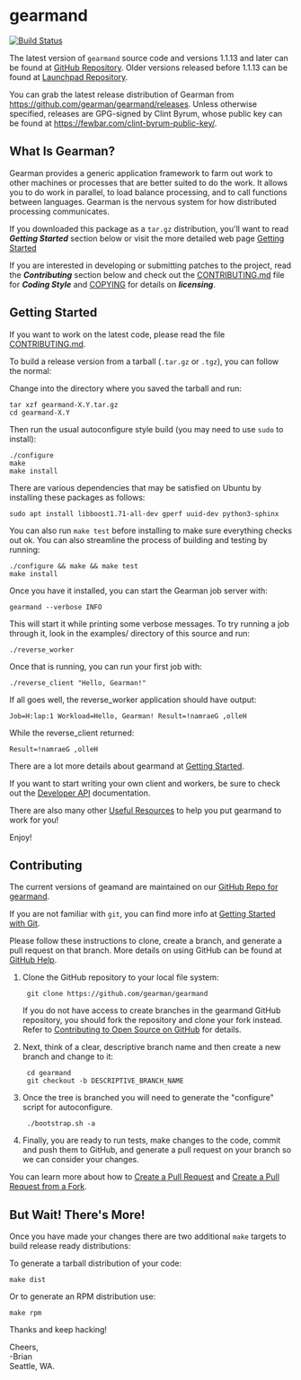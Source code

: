 gearmand
========

[![Build Status](https://app.travis-ci.com/gearman/gearmand.svg?branch=master)](https://app.travis-ci.com/github/gearman/gearmand)

The latest version of ```gearmand``` source code and versions 1.1.13 and later can be found at [GitHub Repository](https://github.com/gearman/gearmand). Older versions released before 1.1.13 can be found at [Launchpad Repository](http://launchpad.net/gearmand/).

You can grab the latest release distribution of Gearman from https://github.com/gearman/gearmand/releases. Unless otherwise specified, releases are GPG-signed by Clint Byrum, whose public key can be found at https://fewbar.com/clint-byrum-public-key/.


What Is Gearman?
----------------

Gearman provides a generic application framework to farm out work to other machines or processes that are better suited to do the work. It allows you to do work in parallel, to load balance processing, and to call functions between languages. Gearman is the nervous system for how distributed processing communicates.

If you downloaded this package as a ```tar.gz``` distribution, you'll want to read ***Getting Started*** section below or visit the more detailed web page [Getting Started](http://gearman.org/getting-started/)

If you are interested in developing or submitting patches to the project, read the ***Contributing*** section below and check out the [CONTRIBUTING.md](https://github.com/gearman/gearmand/blob/master/CONTRIBUTING.md) file for ***Coding Style*** and [COPYING](https://github.com/gearman/gearmand/blob/master/COPYING) for details on ***licensing***.


Getting Started
---------------

If you want to work on the latest code, please read the file [CONTRIBUTING.md](https://github.com/gearman/gearmand/blob/master/CONTRIBUTING.md).

To build a release version from a tarball (```.tar.gz``` or ```.tgz```), you can follow the normal:

Change into the directory where you saved the tarball and run:

    tar xzf gearmand-X.Y.tar.gz
    cd gearmand-X.Y

Then run the usual autoconfigure style build (you may need to use ```sudo``` to install):

    ./configure
    make
    make install

There are various dependencies that may be satisfied on Ubuntu by installing these packages as follows:

    sudo apt install libboost1.71-all-dev gperf uuid-dev python3-sphinx

You can also run ```make test``` before installing to make sure everything
checks out ok. You can also streamline the process of building and testing by running:

    ./configure && make && make test
    make install

Once you have it installed, you can start the Gearman job server with:

    gearmand --verbose INFO

This will start it while printing some verbose messages. To try
running a job through it, look in the examples/ directory of this
source and run:

    ./reverse_worker

Once that is running, you can run your first job with:

    ./reverse_client "Hello, Gearman!"

If all goes well, the reverse_worker application should have output:

    Job=H:lap:1 Workload=Hello, Gearman! Result=!namraeG ,olleH

While the reverse_client returned:

    Result=!namraeG ,olleH

There are a lot more details about gearmand at [Getting Started](http://gearman.org/getting-started/).

If you want to start writing your own client and workers, be sure to check out the [Developer API](http://gearman.info/libgearman.html) documentation.

There are also many other [Useful Resources](http://www.gearman.org/) to help you put gearmand to work for you!

Enjoy!


Contributing
------------

The current versions of geamand are maintained on our [GitHub Repo for gearmand](https://github.com/gearman/gearmand).

If you are not familiar with ```git```, you can find more info at [Getting Started with Git](https://git-scm.com/book/en/v1/Getting-Started).

Please follow these instructions to clone, create a branch, and generate a pull request on that branch. More details on using GitHub can be found at [GitHub Help](https://help.github.com/).

1. Clone the GitHub repository to your local file system:

        git clone https://github.com/gearman/gearmand

   If you do not have access to create branches in the gearmand GitHub repository, you should fork the repository and clone your fork instead. Refer to [Contributing to Open Source on GitHub](https://guides.github.com/activities/contributing-to-open-source/#contributing) for details.

2. Next, think of a clear, descriptive branch name and then create a new branch and change to it:

        cd gearmand
        git checkout -b DESCRIPTIVE_BRANCH_NAME

3. Once the tree is branched you will need to generate the "configure" script for autoconfigure.

        ./bootstrap.sh -a

4. Finally, you are ready to run tests, make changes to the code, commit and push them to GitHub, and generate a pull request on your branch so we can consider your changes.

You can learn more about how to [Create a Pull Request](https://help.github.com/articles/creating-a-pull-request/) and [Create a Pull Request from a Fork](https://help.github.com/articles/creating-a-pull-request-from-a-fork/).


But Wait! There's More!
-----------------------

Once you have made your changes there are two additional ```make``` targets to build release ready distributions:

To generate a tarball distribution of your code:

    make dist

Or to generate an RPM distribution use:

    make rpm

Thanks and keep hacking!

Cheers,  
  -Brian  
  Seattle, WA.
